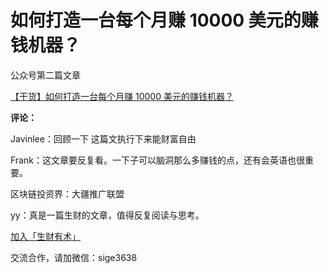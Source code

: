 # 如何打造一台每个月赚 10000 美元的赚钱机器？

公众号第二篇文章

[【干货】如何打造一台每个月赚 10000 美元的赚钱机器？](https://mp.weixin.qq.com/s/X0zyS3aEFTL7Jlvu2w291A)

**评论：**

Javinlee：回顾一下 这篇文执行下来能财富自由

Frank：这文章要反复看。一下子可以脑洞那么多赚钱的点，还有会英语也很重要。

区块链投资界：大疆推广联盟

yy：真是一篇生财的文章，值得反复阅读与思考。

[加入「生财有术」](https://www.ilangcai.com/jiaru/)

交流合作，请加微信：sige3638